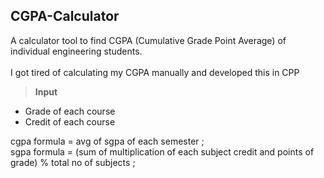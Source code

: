 ## CGPA-Calculator
A calculator tool to find CGPA (Cumulative Grade Point Average) of individual engineering students.<br/>
<br/>I got tired of calculating my CGPA manually and developed this in CPP<br/>

>**Input**
* Grade of each course
* Credit of each course

cgpa formula = avg of sgpa of each semester ; <br>
sgpa formula = (sum of multiplication of each subject credit and points of grade) % total no of subjects ;
<br><br>

